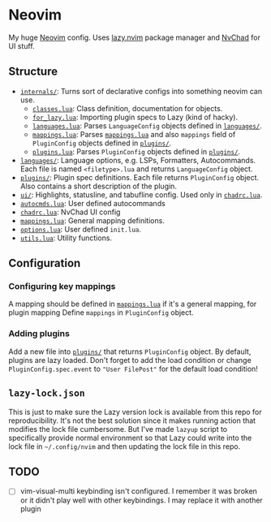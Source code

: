 # Neovim

My huge [Neovim] config. Uses [lazy.nvim] package manager and [NvChad] for UI stuff.

## Structure

- [`internals/`]: Turns sort of declarative configs into something neovim can use.
  - [`classes.lua`](./lua/internals/classes.lua): Class definition, documentation for objects.
  - [`for_lazy.lua`](./lua/internals/for_lazy.lua): Importing plugin specs to Lazy (kind of hacky).
  - [`languages.lua`](./lua/internals/languages.lua): Parses `LanguageConfig` objects defined in
    [`languages/`].
  - [`mappings.lua`](./lua/internals/mappings.lua): Parses [`mappings.lua`] and also `mappings`
    field of `PluginConfig` objects defined in [`plugins/`].
  - [`plugins.lua`](./lua/internals/plugins.lua): Parses `PluginConfig` objects defined in
    [`plugins/`].
- [`languages/`]: Language options, e.g. LSPs, Formatters, Autocommands. Each file is named
  `<filetype>.lua` and returns `LanguageConfig` object.
- [`plugins/`]: Plugin spec definitions. Each file returns `PluginConfig` object. Also contains a
  short description of the plugin.
- [`ui/`]: Highlights, statusline, and tabufline config. Used only in [`chadrc.lua`].
- [`autocmds.lua`]: User defined autocommands
- [`chadrc.lua`]: NvChad UI config
- [`mappings.lua`]: General mapping definitions.
- [`options.lua`]: User defined `init.lua`.
- [`utils.lua`]: Utility functions.

## Configuration

### Configuring key mappings

A mapping should be defined in [`mappings.lua`] if it's a general mapping, for plugin mapping Define
`mappings` in `PluginConfig` object.

### Adding plugins

Add a new file into [`plugins/`] that returns `PluginConfig` object. By default, plugins are lazy
loaded. Don't forget to add the load condition or change `PluginConfig.spec.event` to
`"User FilePost"` for the default load condition!

## `lazy-lock.json`

This is just to make sure the Lazy version lock is available from this repo for reproducibility.
It's not the best solution since it makes running action that modifies the lock file cumbersome. But
I've made `lazyup` script to specifically provide normal environment so that Lazy could write into
the lock file in `~/.config/nvim` and then updating the lock file in this repo.

## TODO

- [ ] vim-visual-multi keybinding isn't configured. I remember it was broken or it didn't play well
      with other keybindings. I may replace it with another plugin

[Neovim]: https://github.com/neovim/neovim
[NvChad]: https://github.com/NvChad/ui
[lazy.nvim]: https://github.com/folke/lazy.nvim
[`internals/`]: ./lua/internals
[`languages/`]: ./lua/languages
[`plugins/`]: ./lua/plugins
[`ui/`]: ./lua/ui
[`autocmds.lua`]: ./lua/autocmds.lua
[`chadrc.lua`]: ./lua/chadrc.lua
[`mappings.lua`]: ./lua/mappings.lua
[`options.lua`]: ./lua/options.lua
[`utils.lua`]: ./lua/utils.lua
